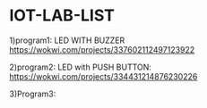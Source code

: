 # IOT-LAB-LIST
1)program1: LED WITH BUZZER
https://wokwi.com/projects/337602112497123922

2)program2: LED with PUSH BUTTON:
https://wokwi.com/projects/334431214876230226

3)Program3:

